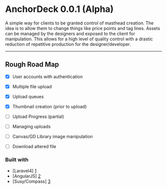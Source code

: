 # AnchorDeck 0.0.1 (Alpha)

A simple way for clients to be granted control of masthead creation. The idea is to allow them to change things like price points and tag lines.  Assets can be managed by the designers and exposed to the client for manipulation. This allows for a high level of quality control with a drastic reduction of repetitive production for the designer/developer.

---------------------------------------

## Rough Road Map

- [x] User accounts with authentication
- [x] Multiple file upload
- [x] Upload queues
- [x] Thumbnail creation (prior to upload)
- [ ] Upload Progress (partial)
- [ ] Managing uploads
- [ ] Canvas/GD Library image manipulation
- [ ] Download altered file



### Built with

*  [Laravel4] [1]
*  [AngularJS] [2]
*  [Susy/Compass] [3]

  [1]: http://four.laravel.com  "Laravel"
  [2]: http://angularjs.org/    "AngularJs"
  [3]: http://susy.oddbird.net/ "Susy"

